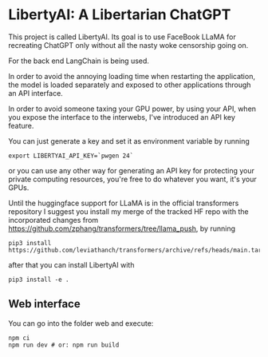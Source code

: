 # LibertyAI: A Libertarian ChatGPT

This project is called LibertyAI.
Its goal is to use FaceBook LLaMA for recreating ChatGPT only without all the nasty woke
censorship going on.

For the back end LangChain is being used.

In order to avoid the annoying loading time when restarting the application, the model
is loaded separately and exposed to other applications through an API interface.

In order to avoid someone taxing your GPU power, by using your API, when you expose
the interface to the interwebs, I've introduced an API key feature.

You can just generate a key and set it as environment variable by running

    export LIBERTYAI_API_KEY=`pwgen 24`

or you can use any other way for generating an API key for protecting your private
computing resources, you're free to do whatever you want, it's your GPUs.

Until the huggingface support for LLaMA is in the official transformers repository
I suggest you install my merge of the tracked HF repo with the incorporated changes
from https://github.com/zphang/transformers/tree/llama_push, by running

    pip3 install https://github.com/leviathanch/transformers/archive/refs/heads/main.tar.gz

after that you can install LibertyAI with

    pip3 install -e .

## Web interface

You can go into the folder web and execute:

    npm ci
    npm run dev # or: npm run build



